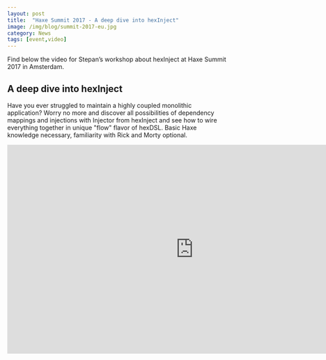 ```yaml
---
layout: post
title:  "Haxe Summit 2017 - A deep dive into hexInject"
image: /img/blog/summit-2017-eu.jpg
category: News
tags: [event,video]
---
```

Find below the video for Stepan’s workshop about hexInject at Haxe Summit 2017 in Amsterdam.

## A deep dive into hexInject
Have you ever struggled to maintain a highly coupled monolithic application? Worry no more and discover all possibilities of dependency mappings and injections with Injector from hexInject and see how to wire everything together in unique "flow" flavor of hexDSL. Basic Haxe knowledge necessary, familiarity with Rick and Morty optional.

<iframe width="853" height="480" src="https://www.youtube.com/embed/a9cBRLcnwdI" frameborder="0" allowfullscreen></iframe>
